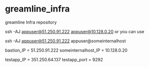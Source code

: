 # greamline_infra
greamline Infra repository

ssh -AJ appuser@51.250.91.222  appuser@10.128.0.20
or you can use

ssh -AJ appuser@51.250.91.222  appuser@someinternalhost

bastion_IP =  51.250.91.222
someinternalhost_IP = 10.128.0.20

testapp_IP = 351.250.64.137
testapp_port = 9292
